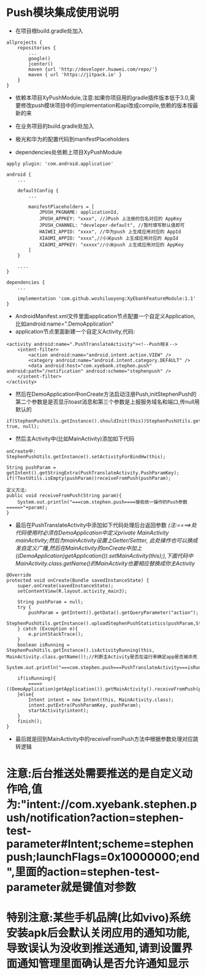 # Push模块集成使用说明
* 在项目根build.gradle处加入

```
allprojects {
    repositories {
        ...
        google()
        jcenter()
        maven {url 'http://developer.huawei.com/repo/'}
        maven { url 'https://jitpack.io' }
    }
}
```

* 依赖本项目XyPushModule,注意:如果你项目用的gradle插件版本低于3.0,需要修改push模块项目中的implementation和api改成compile,依赖的版本按最新的来

* 在业务项目的build.gradle处加入
* 极光和华为的配置代码到manifestPlaceholders
* dependencies处依赖上项目XyPushModule

```
apply plugin: 'com.android.application'

android {
    ...

    defaultConfig {
        ...

        manifestPlaceholders = [
            JPUSH_PKGNAME: applicationId,
            JPUSH_APPKEY: "xxxx", //JPush 上注册的包名对应的 AppKey
            JPUSH_CHANNEL: "developer-default", //暂时填写默认值即可
            HAIWEI_APPID: "xxxx", //华为push 上生成应用对应的 AppId
            XIAOMI_APPID: "xxxx",//小米push 上生成应用对应的 AppId
            XIAOMI_APPKEY: "xxxxx"//小米push 上生成应用对应的 AppKey
        ]
    }

    ....
}

dependencies {
    ...

    implementation 'com.github.woshiluoyong:XyEbankFeatureModule:1.1'
}
```

* AndroidManifest.xml文件里面application节点配置一个自定义Application,比如android:name=".DemoApplication"
* application节点里面新建一个自定义Activity,代码:

```
<activity android:name=".PushTranslateActivity"><!--Push相关-->
    <intent-filter>
        <action android:name="android.intent.action.VIEW" />
        <category android:name="android.intent.category.DEFAULT" />
        <data android:host="com.xyebank.stephen.push" android:path="/notification" android:scheme="stephenpush" />
    </intent-filter>
</activity>
```

* 然后在DemoApplication中onCreate方法启动注册Push,initStephenPush的第二个参数是是否显示toast消息和第三个参数是上报服务域名和端口,传null用默认的

```
if(StephenPushUtils.getInstance().shouldInit(this))StephenPushUtils.getInstance().initStephenPush(this, true, null);
```

* 然后主Activity中(比如MainActivity)添加如下代码

```
onCreate中:
StephenPushUtils.getInstance().setActivityForBindHw(this);

String pushParam = getIntent().getStringExtra(PushTranslateActivity.PushParamKey);
if(!TextUtils.isEmpty(pushParam))receiveFromPush(pushParam);

定义方法:
public void receiveFromPush(String param){
    System.out.println("===com.stephen.push====接收统一操作的Push参数=====>"+param);
}
```

* 最后在PushTranslateActivity中添加如下代码处理后台返回参数 *(注:====>处代码使用时必须在DemoApplication中定义private MainActivity mainActivity;然后为mainActivity设置上Getter/Settter,
  此处操作也可以换成发自定义广播,然后在MainActivity的onCreate中加上((DemoApplication)getApplication()).setMainActivity(this);),下面代码中MainActivity.class.getName()的MainActivity也要相应替换成你主Activity*

```
@Override
protected void onCreate(Bundle savedInstanceState) {
    super.onCreate(savedInstanceState);
    setContentView(R.layout.activity_main3);

    String pushParam = null;
    try {
        pushParam = getIntent().getData().getQueryParameter("action");
        StephenPushUtils.getInstance().uploadStephenPushStatistics(pushParam,StephenPushUtils.StatisticsTypeClick);
    } catch (Exception e){
        e.printStackTrace();
    }
    boolean isRunning = StephenPushUtils.getInstance().isActivityRunning(this, MainActivity.class.getName());//判断主Activity是否在运行来确定app是否被杀死
    System.out.println("===com.stephen.push===PushTranslateActivity===isRunning===>"+isRunning+"==pushParam===>"+pushParam);

    if(isRunning){
        ====>((DemoApplication)getApplication()).getMainActivity().receiveFromPush(pushParam);
    }else{
        Intent intent = new Intent(this, MainActivity.class);
        intent.putExtra(PushParamKey, pushParam);
        startActivity(intent);
    }
    finish();
}
```

* 最后就是回到MainActivity中的receiveFromPush方法中根据参数处理对应跳转逻辑

# 注意:后台推送处需要推送的是自定义动作哈,值为:"intent://com.xyebank.stephen.push/notification?action=stephen-test-parameter#Intent;scheme=stephenpush;launchFlags=0x10000000;end",里面的action=stephen-test-parameter就是键值对参数
# 特别注意:某些手机品牌(比如vivo)系统安装apk后会默认关闭应用的通知功能,导致误认为没收到推送通知,请到设置界面通知管理里面确认是否允许通知显示